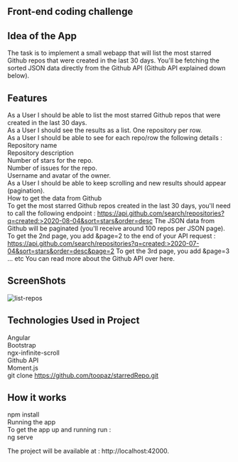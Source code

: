 ## Front-end coding challenge

## Idea of the App
The task is to implement a small webapp that will list the most starred Github repos that were created in the last 30 days. You'll be fetching the sorted JSON data directly from the Github API (Github API explained down below).

## Features
 As a User I should be able to list the most starred Github repos that were created in the last 30 days.  
 As a User I should see the results as a list. One repository per row.  
 As a User I should be able to see for each repo/row the following details :  
Repository name  
Repository description  
Number of stars for the repo.  
Number of issues for the repo.  
Username and avatar of the owner.  
 As a User I should be able to keep scrolling and new results should appear (pagination).  
How to get the data from Github  
To get the most starred Github repos created in the last 30 days, you'll need to call the following endpoint :   https://api.github.com/search/repositories?q=created:>2020-08-04&sort=stars&order=desc The JSON data from Github will be paginated (you'll receive around 100 repos per JSON page). To get the 2nd page, you add &page=2 to the end of your API request : https://api.github.com/search/repositories?q=created:>2020-07-04&sort=stars&order=desc&page=2 To get the 3rd page, you add &page=3 ... etc You can read more about the Github API over here.

## ScreenShots
  
![list-repos](https://user-images.githubusercontent.com/68420640/89283126-e8cf9c00-d64c-11ea-9edd-b6c7437a4cd2.PNG)


## Technologies Used in Project
Angular  
Bootstrap  
ngx-infinite-scroll  
Github API  
Moment.js  
git clone https://github.com/toopaz/starredRepo.git  

## How it works
 
npm install  
Running the app   
To get the app up and running run :  
ng serve   

The project will be available at : http://localhost:42000.
